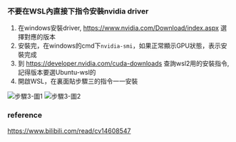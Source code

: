 
### 不要在WSL內直接下指令安裝nvidia driver

1. 在windows安裝driver, https://www.nvidia.com/Download/index.aspx 選擇對應的版本
2. 安裝完，在windows的cmd下`nvidia-smi`，如果正常顯示GPU狀態，表示安裝完成
3. 到 https://developer.nvidia.com/cuda-downloads  查詢wsl2用的安裝指令, 記得版本要選Ubuntu-wsl的
4. 開啟WSL，在裏面貼步驟三的指令一一安裝

![步驟3-圖1](https://i.imgur.com/dn5BQNi.png)
![步驟3-圖2](https://i.imgur.com/3RBN3s1.png)

### reference
https://www.bilibili.com/read/cv14608547
